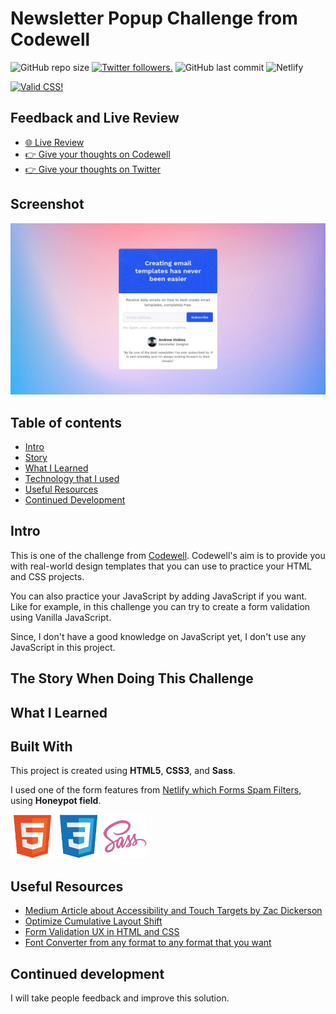 # Newsletter Popup Challenge from Codewell

<p align="left">
  <img alt="GitHub repo size" src="https://img.shields.io/github/repo-size/vanzasetia/newsletter-popup?style=for-the-badge&logo=github">
  <a href="https://twitter.com/vanzasetia" target="_blank"><img src="https://img.shields.io/twitter/follow/vanzasetia?logo=twitter&style=for-the-badge" alt="Twitter followers." /></a>
  <img alt="GitHub last commit" src="https://img.shields.io/github/last-commit/vanzasetia/newsletter-popup?style=for-the-badge&logo=git">
  <img alt="Netlify" src="https://img.shields.io/netlify/?style=for-the-badge&logo=netlify">
</p>
<p>
  <a href="http://jigsaw.w3.org/css-validator/check/referer">
    <img style="border:0;width:88px;height:31px"
        src="http://jigsaw.w3.org/css-validator/images/vcss-blue"
        alt="Valid CSS!" />
    </a>
</p>

## Feedback and Live Review
* [🌐 Live Review](https://vanzanewsletter.netlify.app/)
* [👉 Give your thoughts on Codewell]()
* [👉 Give your thoughts on Twitter]()

## Screenshot
![Desktop preview](./screenshots/desktop.jpg)

## Table of contents
- [Intro](#intro)
- [Story](#the-story-when-doing-this-challenge)
- [What I Learned](#what-i-learned)
- [Technology that I used](#built-with)
- [Useful Resources](#useful-resources)
- [Continued Development](#continued-development)

## Intro
This is one of the challenge from [Codewell](https://www.codewell.cc). Codewell's aim is to provide you with real-world design templates that you can use to practice your HTML and CSS projects.

You can also practice your JavaScript by adding JavaScript if you want. Like for example, in this challenge you can try to create a form validation using Vanilla JavaScript.

Since, I don't have a good knowledge on JavaScript yet, I don't use any JavaScript in this project.

## The Story When Doing This Challenge

## What I Learned


## Built With
This project is created using **HTML5**, **CSS3**, and **Sass**. 

I used one of the form features from [Netlify which Forms Spam Filters](https://docs.netlify.com/forms/spam-filters/), using **Honeypot field**.

<p align="left">
  <img src="https://raw.githubusercontent.com/devicons/devicon/master/icons/html5/html5-original.svg" alt="" width="auto" height="70px">
  <img src="https://raw.githubusercontent.com/devicons/devicon/master/icons/css3/css3-original.svg" alt="" width="auto" height="70px">
  <img src="https://raw.githubusercontent.com/devicons/devicon/master/icons/sass/sass-original.svg" alt="" width="auto" height="70px">
</p>

## Useful Resources
* [Medium Article about Accessibility and Touch Targets by Zac Dickerson](https://medium.com/@zacdicko/size-matters-accessibility-and-touch-targets-56e942adc0cc)
* [Optimize Cumulative Layout Shift](https://web.dev/optimize-cls/)
* [Form Validation UX in HTML and CSS](https://css-tricks.com/form-validation-ux-html-css/)
* [Font Converter from any format to any format that you want](https://www.fontconverter.io/en)

## Continued development
I will take people feedback and improve this solution.